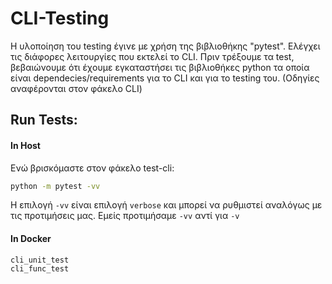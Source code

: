 # CLI-Testing

Η υλοποίηση του testing έγινε με χρήση της βιβλιοθήκης "pytest". Ελέγχει τις διάφορες λειτουργίες που εκτελεί το CLI. Πριν τρέξουμε τα test, βεβαιώνουμε ότι έχουμε εγκαταστήσει τις βιβλιοθήκες python τα οποία είναι dependecies/requirements για το CLI και για το testing του. (Οδηγίες αναφέρονται στον φάκελο CLI)

## Run Tests:

#### In Host
Ενώ βρισκόμαστε στον φάκελο test-cli:

```bash
python -m pytest -vv
```
Η επιλογή `-vv` είναι επιλογή `verbose` και μπορεί να ρυθμιστεί αναλόγως με τις προτιμήσεις μας. Εμείς προτιμήσαμε `-vv` αντί για `-v`

#### In Docker
```bash
cli_unit_test
cli_func_test
```
